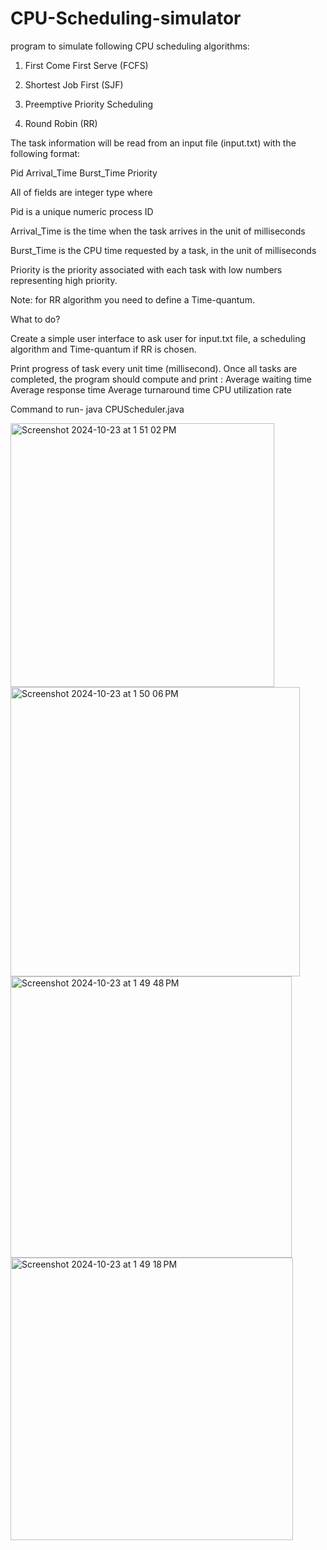 # CPU-Scheduling-simulator
program to simulate following CPU scheduling algorithms:

1) First Come First Serve (FCFS)

2) Shortest Job First (SJF)

3) Preemptive Priority Scheduling

4) Round Robin (RR)

The task information will be read from an input file (input.txt) with the following format:

Pid Arrival_Time Burst_Time Priority

All of fields are integer type where

Pid is a unique numeric process ID

Arrival_Time is the time when the task arrives in the unit of milliseconds

Burst_Time is the CPU time requested by a task, in the unit of milliseconds

Priority is the priority associated with each task with low numbers representing high priority.

Note: for RR algorithm you need to define a Time-quantum.

What to do?

Create a simple user interface to ask user for input.txt file, a scheduling algorithm and Time-quantum if RR is chosen.

Print progress of task every unit time (millisecond).
Once all tasks are completed, the program should compute and print :
Average waiting time
Average response time
Average turnaround time
CPU utilization rate

Command to run- java CPUScheduler.java

<img width="422" alt="Screenshot 2024-10-23 at 1 51 02 PM" src="https://github.com/user-attachments/assets/73b5b417-6513-4ffe-991a-97698d114319">
<img width="463" alt="Screenshot 2024-10-23 at 1 50 06 PM" src="https://github.com/user-attachments/assets/331408c3-a861-4a6e-ad2a-a48a35c71070">
<img width="450" alt="Screenshot 2024-10-23 at 1 49 48 PM" src="https://github.com/user-attachments/assets/16df81cf-8a2d-4f20-801b-b73f8fcd77ac">
<img width="452" alt="Screenshot 2024-10-23 at 1 49 18 PM" src="https://github.com/user-attachments/assets/fa01982a-7008-4506-995b-463ae87997ab">

